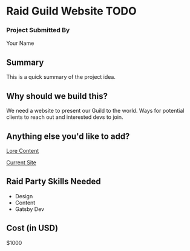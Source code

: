 # Raid Guild Website TODO

### Project Submitted By

Your Name

## Summary

This is a quick summary of the project idea.

## Why should we build this?

We need a website to present our Guild to the world. Ways for potential clients to reach out and interested devs to join.

## Anything else you'd like to add?

[Lore Content](https://docs.google.com/document/d/1TA5QEMSQUEHqnqihmRLFsc-iSQdSqS-9d-Xawu9wKUU/edit#)

[Current Site](https://raidguild.org/)

## Raid Party Skills Needed

- Design
- Content
- Gatsby Dev

## Cost (in USD)

\$1000